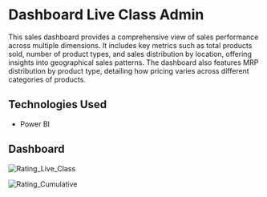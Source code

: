 # Dashboard Live Class Admin
This sales dashboard provides a comprehensive view of sales performance across multiple dimensions. It includes key metrics such as total products sold, number of product types, and sales distribution by location, offering insights into geographical sales patterns. The dashboard also features MRP distribution by product type, detailing how pricing varies across different categories of products.

## Technologies Used
- Power BI

## Dashboard

![Rating_Live_Class](https://github.com/fafaa710/Data-Analyst-Skolla-intern/assets/91203212/5fc04c24-5da8-4a97-a7c7-e19f922435a3)

![Rating_Cumulative](https://github.com/fafaa710/Data-Analyst-Skolla-intern/assets/91203212/8185e21a-7dde-448e-abf1-2c3be198a0dd)



